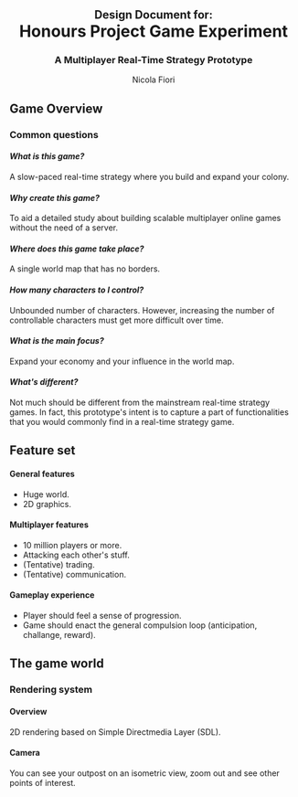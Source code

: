 <center>

# <small><small>Design Document for:</small></small><br> Honours Project Game Experiment

### A Multiplayer Real-Time Strategy Prototype

Nicola Fiori

</center>

## Game Overview

### Common questions

#### <i> What is this game? </i>

A slow-paced real-time strategy where you build and expand your colony.

#### <i> Why create this game? </i>

To aid a detailed study about building scalable multiplayer online games without the need of a server.

#### <i> Where does this game take place? </i>

A single world map that has no borders.

#### <i> How many characters to I control? </i>

Unbounded number of characters. However, increasing the number of controllable characters must get more difficult over time.

#### <i> What is the main focus? </i>

Expand your economy and your influence in the world map.

#### <i> What's different? </i>

Not much should be different from the mainstream real-time strategy games. In fact, this prototype's intent is to capture a part of functionalities that you would commonly find in a real-time strategy game.

## Feature set

#### General features

* Huge world.
* 2D graphics.

#### Multiplayer features

* 10 million players or more.
* Attacking each other's stuff.
* (Tentative) trading.
* (Tentative) communication.

#### Gameplay experience

* Player should feel a sense of progression.
* Game should enact the general compulsion loop (anticipation, challange, reward).

## The game world

### Rendering system

#### Overview

2D rendering based on Simple Directmedia Layer (SDL).

#### Camera

You can see your outpost on an isometric view, zoom out and see other points of interest.
